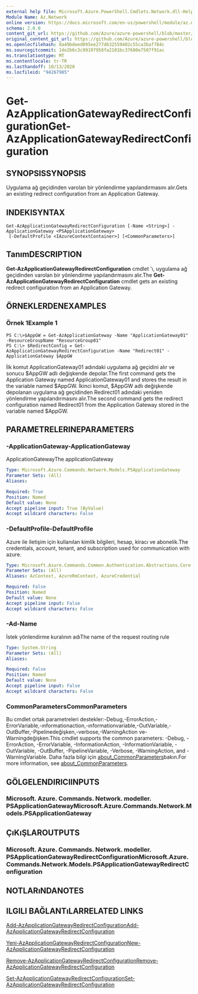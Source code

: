 ```yaml
---
external help file: Microsoft.Azure.PowerShell.Cmdlets.Network.dll-Help.xml
Module Name: Az.Network
online version: https://docs.microsoft.com/en-us/powershell/module/az.network/get-azapplicationgatewayredirectconfiguration
schema: 2.0.0
content_git_url: https://github.com/Azure/azure-powershell/blob/master/src/Network/Network/help/Get-AzApplicationGatewayRedirectConfiguration.md
original_content_git_url: https://github.com/Azure/azure-powershell/blob/master/src/Network/Network/help/Get-AzApplicationGatewayRedirectConfiguration.md
ms.openlocfilehash: 8a49bdeed095ee277d632559402c55ca3baf784c
ms.sourcegitcommit: 1de2b6c3c99197958fa2101bc37680e7507f91ac
ms.translationtype: MT
ms.contentlocale: tr-TR
ms.lasthandoff: 10/13/2020
ms.locfileid: "94267985"
---
```

# <span data-ttu-id="fa367-101">Get-AzApplicationGatewayRedirectConfiguration</span><span class="sxs-lookup"><span data-stu-id="fa367-101">Get-AzApplicationGatewayRedirectConfiguration</span></span>

## <span data-ttu-id="fa367-102">SYNOPSIS</span><span class="sxs-lookup"><span data-stu-id="fa367-102">SYNOPSIS</span></span>
<span data-ttu-id="fa367-103">Uygulama ağ geçidinden varolan bir yönlendirme yapılandırmasını alır.</span><span class="sxs-lookup"><span data-stu-id="fa367-103">Gets an existing redirect configuration from an Application Gateway.</span></span>

## <span data-ttu-id="fa367-104">INDEKI</span><span class="sxs-lookup"><span data-stu-id="fa367-104">SYNTAX</span></span>

```
Get-AzApplicationGatewayRedirectConfiguration [-Name <String>] -ApplicationGateway <PSApplicationGateway>
 [-DefaultProfile <IAzureContextContainer>] [<CommonParameters>]
```

## <span data-ttu-id="fa367-105">Tanım</span><span class="sxs-lookup"><span data-stu-id="fa367-105">DESCRIPTION</span></span>
<span data-ttu-id="fa367-106">**Get-AzApplicationGatewayRedirectConfiguration** cmdlet 'ı, uygulama ağ geçidinden varolan bir yönlendirme yapılandırmasını alır.</span><span class="sxs-lookup"><span data-stu-id="fa367-106">The **Get-AzApplicationGatewayRedirectConfiguration** cmdlet gets an existing redirect configuration from an Application Gateway.</span></span>

## <span data-ttu-id="fa367-107">ÖRNEKLERDEN</span><span class="sxs-lookup"><span data-stu-id="fa367-107">EXAMPLES</span></span>

### <span data-ttu-id="fa367-108">Örnek 1</span><span class="sxs-lookup"><span data-stu-id="fa367-108">Example 1</span></span>
```
PS C:\>$AppGW = Get-AzApplicationGateway -Name "ApplicationGateway01" -ResourceGroupName "ResourceGroup01"
PS C:\> $RedirectConfig = Get-AzApplicationGatewayRedirectConfiguration -Name "Redirect01" -ApplicationGateway $AppGW
```

<span data-ttu-id="fa367-109">İlk komut ApplicationGateway01 adındaki uygulama ağ geçidini alır ve sonucu $AppGW adlı değişkende depolar.</span><span class="sxs-lookup"><span data-stu-id="fa367-109">The first command gets the Application Gateway named ApplicationGateway01 and stores the result in the variable named $AppGW.</span></span>
<span data-ttu-id="fa367-110">İkinci komut, $AppGW adlı değişkende depolanan uygulama ağ geçidinden Redirect01 adındaki yeniden yönlendirme yapılandırmasını alır.</span><span class="sxs-lookup"><span data-stu-id="fa367-110">The second command gets the redirect configuration named Redirect01 from the Application Gateway stored in the variable named $AppGW.</span></span>

## <span data-ttu-id="fa367-111">PARAMETRELERINE</span><span class="sxs-lookup"><span data-stu-id="fa367-111">PARAMETERS</span></span>

### <span data-ttu-id="fa367-112">-ApplicationGateway</span><span class="sxs-lookup"><span data-stu-id="fa367-112">-ApplicationGateway</span></span>
<span data-ttu-id="fa367-113">ApplicationGateway</span><span class="sxs-lookup"><span data-stu-id="fa367-113">The applicationGateway</span></span>

```yaml
Type: Microsoft.Azure.Commands.Network.Models.PSApplicationGateway
Parameter Sets: (All)
Aliases:

Required: True
Position: Named
Default value: None
Accept pipeline input: True (ByValue)
Accept wildcard characters: False
```

### <span data-ttu-id="fa367-114">-DefaultProfile</span><span class="sxs-lookup"><span data-stu-id="fa367-114">-DefaultProfile</span></span>
<span data-ttu-id="fa367-115">Azure ile iletişim için kullanılan kimlik bilgileri, hesap, kiracı ve abonelik.</span><span class="sxs-lookup"><span data-stu-id="fa367-115">The credentials, account, tenant, and subscription used for communication with azure.</span></span>

```yaml
Type: Microsoft.Azure.Commands.Common.Authentication.Abstractions.Core.IAzureContextContainer
Parameter Sets: (All)
Aliases: AzContext, AzureRmContext, AzureCredential

Required: False
Position: Named
Default value: None
Accept pipeline input: False
Accept wildcard characters: False
```

### <span data-ttu-id="fa367-116">-Ad</span><span class="sxs-lookup"><span data-stu-id="fa367-116">-Name</span></span>
<span data-ttu-id="fa367-117">İstek yönlendirme kuralının adı</span><span class="sxs-lookup"><span data-stu-id="fa367-117">The name of the request routing rule</span></span>

```yaml
Type: System.String
Parameter Sets: (All)
Aliases:

Required: False
Position: Named
Default value: None
Accept pipeline input: False
Accept wildcard characters: False
```

### <span data-ttu-id="fa367-118">CommonParameters</span><span class="sxs-lookup"><span data-stu-id="fa367-118">CommonParameters</span></span>
<span data-ttu-id="fa367-119">Bu cmdlet ortak parametreleri destekler:-Debug,-ErrorAction,-ErrorVariable,-ınformationaction,-ınformationvariable,-OutVariable,-OutBuffer,-Pipelinedeğişken,-verbose,-WarningAction ve-Warningdeğişken.</span><span class="sxs-lookup"><span data-stu-id="fa367-119">This cmdlet supports the common parameters: -Debug, -ErrorAction, -ErrorVariable, -InformationAction, -InformationVariable, -OutVariable, -OutBuffer, -PipelineVariable, -Verbose, -WarningAction, and -WarningVariable.</span></span> <span data-ttu-id="fa367-120">Daha fazla bilgi için [about_CommonParameters](http://go.microsoft.com/fwlink/?LinkID=113216)bakın.</span><span class="sxs-lookup"><span data-stu-id="fa367-120">For more information, see [about_CommonParameters](http://go.microsoft.com/fwlink/?LinkID=113216).</span></span>

## <span data-ttu-id="fa367-121">GÖLGELENDIRICI</span><span class="sxs-lookup"><span data-stu-id="fa367-121">INPUTS</span></span>

### <span data-ttu-id="fa367-122">Microsoft. Azure. Commands. Network. modeller. PSApplicationGateway</span><span class="sxs-lookup"><span data-stu-id="fa367-122">Microsoft.Azure.Commands.Network.Models.PSApplicationGateway</span></span>

## <span data-ttu-id="fa367-123">ÇıKıŞLAR</span><span class="sxs-lookup"><span data-stu-id="fa367-123">OUTPUTS</span></span>

### <span data-ttu-id="fa367-124">Microsoft. Azure. Commands. Network. modeller. PSApplicationGatewayRedirectConfiguration</span><span class="sxs-lookup"><span data-stu-id="fa367-124">Microsoft.Azure.Commands.Network.Models.PSApplicationGatewayRedirectConfiguration</span></span>

## <span data-ttu-id="fa367-125">NOTLARıNDA</span><span class="sxs-lookup"><span data-stu-id="fa367-125">NOTES</span></span>

## <span data-ttu-id="fa367-126">ILGILI BAĞLANTıLAR</span><span class="sxs-lookup"><span data-stu-id="fa367-126">RELATED LINKS</span></span>

[<span data-ttu-id="fa367-127">Add-AzApplicationGatewayRedirectConfiguration</span><span class="sxs-lookup"><span data-stu-id="fa367-127">Add-AzApplicationGatewayRedirectConfiguration</span></span>](./Add-AzApplicationGatewayRedirectConfiguration.md)

[<span data-ttu-id="fa367-128">Yeni-AzApplicationGatewayRedirectConfiguration</span><span class="sxs-lookup"><span data-stu-id="fa367-128">New-AzApplicationGatewayRedirectConfiguration</span></span>](./New-AzApplicationGatewayRedirectConfiguration.md)

[<span data-ttu-id="fa367-129">Remove-AzApplicationGatewayRedirectConfiguration</span><span class="sxs-lookup"><span data-stu-id="fa367-129">Remove-AzApplicationGatewayRedirectConfiguration</span></span>](./Remove-AzApplicationGatewayRedirectConfiguration.md)

[<span data-ttu-id="fa367-130">Set-AzApplicationGatewayRedirectConfiguration</span><span class="sxs-lookup"><span data-stu-id="fa367-130">Set-AzApplicationGatewayRedirectConfiguration</span></span>](./Set-AzApplicationGatewayRedirectConfiguration.md)
